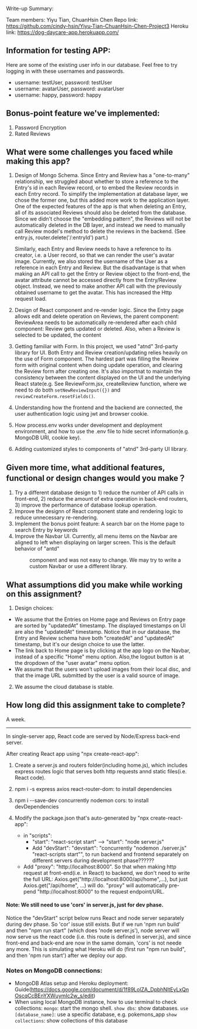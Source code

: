 Write-up Summary: 

Team members: Yiyu  Tian, ChuanHsin Chen
Repo link: https://github.com/cindy-hsin/Yiyu-Tian-ChuanHsin-Chen-Project3
Heroku link: https://dog-daycare-app.herokuapp.com/

## Information for testing APP:
Here are some of the existing user info in our database. Feel free to try logging in with these usernames and passwords.
* username: testUser, password: testUser
* username: avatarUser, password: avatarUser
* username: happy, password: happy 

## Bonus-point feature we've implemented:
1. Password Encryption
2. Rated Reviews

## What were some challenges you faced while making this app?
1. Design of Mongo Schema. Since Entry and Review has a "one-to-many" relationship, we struggled about 
   whether to store a reference to the Entry's id in each Review record,
   or to embed the Review records in each Entry record. 
   To simplify the implementation at database layer, we chose the former one, but this added more work to the
   application layer. One of the expected features of the app is that when deleting an Entry, all of its associated Reviews should also be deleted from the database.
   Since we didn't choose the "embedding pattern", the Reviews will not be automatically deleted in the DB layer, and instead we need to manually call 
   Review model's method to delete the reviews in the backend. (See entry.js, router.delete('/:entryId') part.)

   Similarly, each Entry and Review needs to have a reference to its creator, i.e. a User record, so that we can render the user's avatar image. 
   Currently, we also stored the username of the User as a reference in each Entry and Review. But the disadvantage is that when making an API call to get 
   the Entry or Review object to the front-end, the avatar attribute cannot be accessed directly from the Entry/Review object. Instead, we need to make another API call
   with the previously obtained username to get the avatar. This has increased the Http request load.

2. Design of React component and re-render logic. Since the Entry page allows edit and delete operation on Reviews, the parent component: ReviewArea needs to be 
   automatically re-rendered after each child component: Review gets updated or deleted. Also, when a Review is selected to be updated, the content

3. Getting familiar with Form. In this project, we used "atnd" 3rd-party library for UI. Both Entry and Review creation/updating relies heavily on the use of Form component.
   The hardest part was filling the Review form with original content when doing update operation, and clearing the Review form after creating one. It's also importnat to maintain the consistency between 
   the content displayed on the UI and the underlying React state(e.g. See ReviewForm.jsx, createReview function, where we need to do both `setNewReviewInput({})` and `reviewCreateForm.resetFields()`.

4. Understanding how the frontend and the backend are connected, the user authentication logic using jwt and browser cookie.

5. How process.env works under development and deployment environment, and how to use the .env file to hide secret information(e.g. MongoDB URI, cookie key).

6. Adding customized styles to components of "atnd" 3rd-party UI library.



## Given more time, what additional features, functional or design changes would you make？
1. Try a different database design to 1) reduce the number of API calls in front-end, 2) reduce the amount of extra operation in back-end routers, 3) improve the performance of database lookup operation.
2. Improve the designn of React component state and rendering logic to reduce unnecessary re-rendering.
3. Implement the bonus point feature: A search bar on the Home page to search Entry by keywords
4. Improve the Navbar UI. Currently, all menu items on the Navbar are aligned to left when displaying on larger screen. This is the default behavior of "antd" <Menu> component and was not easy to change.
   We may try to write a custom Navbar or use a different library.

## What assumptions did you make while working on this assignment?
1. Design choices:
* We assume that the Entries on Home page and Reviews on Entry page are sorted by "updatedAt" timestamp. The displayed timestamps on UI are also the "updatedAt" timestamp. Notice that in our database,
   the Entry and Review schema have both "createdAt" and "updatedAt" timestamp, but it's our design choice to use the latter.
* The link back to Home page is by clicking at the app logo on the Navbar, instead of a specific "Home" menu option. Also,the logout button is at the dropdown of the "user avatar" menu option.
* We assume that the users won’t upload images from their local disc, and that the image URL submitted by the user is a valid source of image.
2. We assume the cloud database is stable. 

 
## How long did this assignment take to complete?
A week.

---


In single-server app, React code are served by Node/Express back-end server.

After creating React app using "npx create-react-app":
1. Create a server.js and routers folder(including home.js), which includes express routes logic that serves both http requests annd static files(i.e. React code).
    
2. npm i -s express axios react-router-dom: to install dependencies
3. npm i --save-dev concurrently nodemon cors: to install devDependencies
4. Modify the package.json that's auto-generated by "npx create-react-app": 
    * in "scripts":
        * "start": "react-script start" --> "start": "node server.js"
        * Add "devStart": "devstart": "concurrently \"nodemon ./server.js\" \"react-scripts start\"", to run backend and frontend separately on different servers during development phase??????
    * Add "proxy": "http://localhost:8000". So that when making http request at front-end(i.e. in React) to backend, we don't need to write the full URL: Axios.get("http://localhost:8000/api/home",...),  but just Axios.get("/api/home", ...) will do. "proxy" will automatically pre-pend "http://localhost:8000" to the request endpoint/URL.



#### Note: We still need to use 'cors' in server.js, just for dev phase. 
Notice the "devStart" script below runs React and node server separately during dev phase. So 'cor' issue still exists. But if we run 'npm run build' and then "npm run start" (which does 'node server.js'), node server will now serve us the react code (i.e. this route is defined in server.js), and since front-end and back-end are now in the same domain, 'cors' is not neede any more. This is simulating what Heroku will do (first run "npm run build", and then 'npm run start') after we deploy our app.



### Notes on MongoDB connections:
* MongoDB Atlas setup and Heroku deployment:  Guide(https://docs.google.com/document/d/1f89LolZA_DpbhNltEyLxQnOscqCcBEnYXWuymIc2w_s/edit)
* When using local MongoDB instance, how to use terminal to check collections:
`mongo`: start the mongo shell.
`show dbs`: show databases. 
`use [database_name]`: use a specific database, e.g. pokemons_app
`show collections`: show collections of this database

